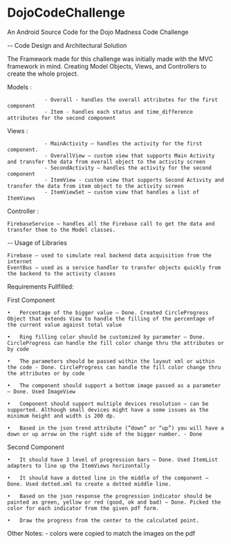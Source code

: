 # DojoCodeChallenge
An Android Source Code for the Dojo Madness Code Challenge

-- Code Design and Architectural Solution

The Framework made for this challenge was initially made with the MVC framework in mind. 
Creating Model Objects, Views, and Controllers to create the whole project. 

Models :

                - Overall - handles the overall attributes for the first component
                - Item - handles each status and time_difference attributes for the second component

Views :

                - MainActivity – handles the activity for the first component. 
                - OverallView – custom view that supports Main Activity and transfer the data from overall object to the activity screen
                - SecondActivity – handles the activity for the second component
                - ItemView - custom view that supports Second Activity and transfer the data from item object to the activity screen
                - ItemViewSet – custom view that handles a list of ItemViews

Controller :

    FirebaseService – handles all the Firebase call to get the data and transfer them to the Model classes. 


-- Usage of Libraries 
  
    Firebase – used to simulate real backend data acquisition from the internet
    EventBus – used as a service handler to transfer objects quickly from the backend to the activity classes 



Requirements Fullfilled:


First Component
  
    •	Percentage of the bigger value – Done. Created CircleProgress Object that extends View to handle the filling of the percentage of the current value against total value 
    
    •	Ring filling color should be customized by parameter – Done. CircleProgress can handle the fill color change thru the attributes or by code
    
    •	The parameters should be passed within the layout xml or within the code - Done. CircleProgress can handle the fill color change thru the attributes or by code
    
    •	The component should support a bottom image passed as a parameter – Done. Used ImageView
    
    •	Component should support multiple devices resolution – can be supported. Although small devices might have a some issues as the minimum height and width is 200 dp.
    
    •	Based in the json trend attribute (“down” or “up”) you will have a down or up arrow on the right side of the bigger number. - Done

Second Component

    •	It should have 3 level of progression bars – Done. Used ItemList adapters to line up the ItemViews horizontally
    
    •	It should have a dotted line in the middle of the component – Done. Used dotted.xml to create a dotted middle line. 
    
    •	Based on the json response the progression indicator should be painted as green, yellow or red (good, ok and bad) – Done. Picked the color for each indicator from the given pdf form. 
    
    •	Draw the progress from the center to the calculated point.

Other Notes:
        -	colors were copied to match the images on the pdf

